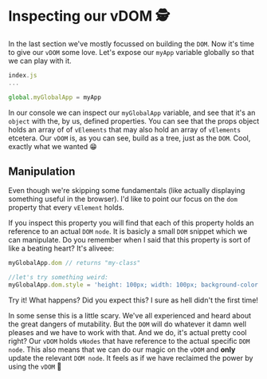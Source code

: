 # Inspecting our vDOM 🕵

In the last section we've mostly focussed on building the `DOM`. 
Now it's time to give our `vDOM` some love. 
Let's expose our `myApp` variable globally so that we can play with it. 

```javascript
index.js
...

global.myGlobalApp = myApp

```

In our console we can inspect our `myGlobalApp` variable, and see that it's an `object` with the, by us, 
defined properties. You can see that the props object holds an array of of `vElements` 
that may also hold an array of `vElements` etcetera.  Our `vDOM` is, as you can see, build as a tree, just as the `DOM`. 
Cool, exactly what we wanted :grin:

## Manipulation 

Even though we're skipping some fundamentals (like actually displaying something useful in the browser). 
I'd like to point our focus on the `dom` property that every `vElement` holds. 

If you inspect this property you will find that each of this property holds an reference to an actual `DOM` `node`. 
It is basicly a small `DOM` snippet which we can manipulate. Do you remember when I said
that this property is sort of like a beating heart? It's aliveee: 

```javascript
myGlobalApp.dom // returns "my-class"

//let's try something weird:
myGlobalApp.dom.style = 'height: 100px; width: 100px; background-color: red';

```
Try it! What happens? Did you expect this? I sure as hell didn't the first time!

In some sense this is a little scary. We've all experienced and heard about 
the great dangers of mutability. But the `DOM` will do whatever it damn well pleases 
and we have to work with that. And we do, it's actual pretty cool right? Our `vDOM` 
holds `vNodes` that have reference to the actual specific `DOM node`. This also
means that we can do our magic on the `vDOM` and **only** update the relevant `DOM node`. It feels as if
we have reclaimed the power by using the `vDOM` 💪
